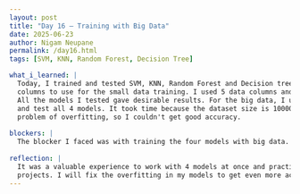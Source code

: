 ```yaml
---
layout: post
title: "Day 16 – Training with Big Data"
date: 2025-06-23
author: Nigam Neupane
permalink: /day16.html
tags: [SVM, KNN, Random Forest, Decision Tree]

what_i_learned: |
  Today, I trained and tested SVM, KNN, Random Forest and Decision tree with both small data and big data. I used the dataset 'diabetic_data.csv' and sliced specific 
  columns to use for the small data training. I used 5 data columns and surprisingly, I got 50% to 55% accuracy on both training and testing accuracy. 
  All the models I tested gave desirable results. For the big data, I used around 40 data columns to test and train my algorithm. It took time to train 
  and test all 4 models. It took time because the dataset size is 100000x80. The accuracy improved slightly to 60% for all 4 models. My models ran on a 
  problem of overfitting, so I couldn't get good accuracy.
  
blockers: |
  The blocker I faced was with training the four models with big data.
  
reflection: |
  It was a valuable experience to work with 4 models at once and practice with both small and big data. I will continue using these models in my future 
  projects. I will fix the overfitting in my models to get even more accurate results.
---
```

